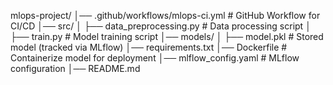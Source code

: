 mlops-project/
│── .github/workflows/mlops-ci.yml   # GitHub Workflow for CI/CD
│── src/
│   ├── data_preprocessing.py        # Data processing script
│   ├── train.py                      # Model training script
│── models/
│   ├── model.pkl                     # Stored model (tracked via MLflow)
│── requirements.txt
│── Dockerfile                        # Containerize model for deployment
│── mlflow_config.yaml                 # MLflow configuration
│── README.md
